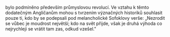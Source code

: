 bylo podmíněno především průmyslovou revolucí. Ve vztahu k těmto dodatečným Angličanům mohou s tvrzením význačných historiků souhlasit pouze ti, kdo by se podepsali pod melancholické Sofoklovy verše: „Nezrodit se vůbec je moudrost největší; kdo na svět přijde, však je druhá výhoda co nejrychleji se vrátit tam zas, odkud vzešel."